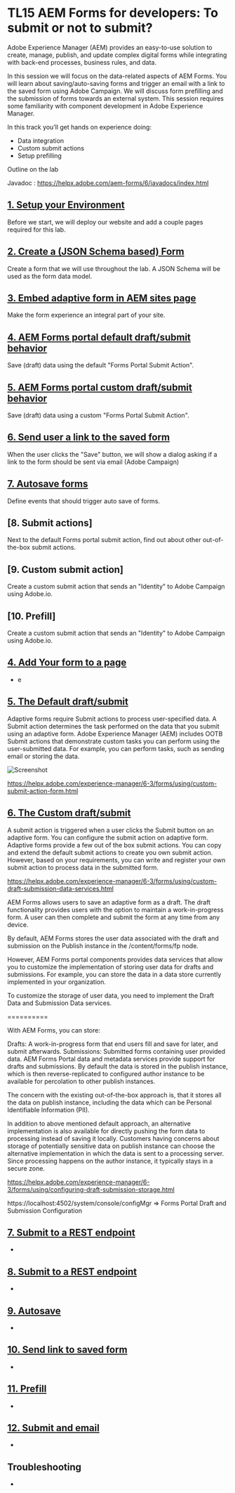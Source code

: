 # TL15 AEM Forms for developers: To submit or not to submit?

Adobe Experience Manager (AEM) provides an easy-to-use solution to create, manage, publish, and update complex digital forms while integrating with back-end processes, business rules, and data.
 
In this session we will focus on the data-related aspects of AEM Forms. You will learn about saving/auto-saving forms and trigger an email with a link to the saved form using Adobe Campaign. We will discuss form prefilling and the submission of forms towards an external system. This session requires some familiarity with component development in Adobe Experience Manager.
 
In this track you’ll get hands on experience doing:

* Data  integration
* Custom submit actions
* Setup prefilling

Outline on the lab

Javadoc : https://helpx.adobe.com/aem-forms/6/javadocs/index.html

## [1. Setup your Environment](exercise1/README.md)

Before we start, we will deploy our website and add a couple pages required for this lab.

## [2. Create a (JSON Schema based) Form](exercise2/README.md)

Create a form that we will use throughout the lab. A JSON Schema will be used as the form data model.

## [3. Embed adaptive form in AEM sites page](exercise3/README.md)

Make the form experience an integral part of your site.

## [4. AEM Forms portal default draft/submit behavior](exercise4/README.md)

Save (draft) data using the default "Forms Portal Submit Action".

## [5. AEM Forms portal custom draft/submit behavior](exercise5/README.md)

Save (draft) data using a custom "Forms Portal Submit Action".

## [6. Send user a link to the saved form](exercise6/README.md)

When the user clicks the "Save" button, we will show a dialog asking if a link to the form should be sent via email (Adobe Campaign)

## [7. Autosave forms](exercise7/README.md)

Define events that should trigger auto save of forms.

## [8. Submit actions]

Next to the default Forms portal submit action, find out about other out-of-the-box submit actions. 

## [9. Custom submit action]

Create a custom submit action that sends an "Identity" to Adobe Campaign using Adobe.io.

## [10. Prefill]

Create a custom submit action that sends an "Identity" to Adobe Campaign using Adobe.io.


## [4. Add Your form to a page](exercise3/README.md)
* e

## [5. The Default draft/submit](exercise4/README.md)

Adaptive forms require Submit actions to process user-specified data. A Submit action determines the task performed on the data that you submit using an adaptive form. Adobe Experience Manager (AEM) includes OOTB Submit actions that demonstrate custom tasks you can perform using the user-submitted data. For example, you can perform tasks, such as sending email or storing the data.

![Screenshot](aem-forms-submit.png)

https://helpx.adobe.com/experience-manager/6-3/forms/using/custom-submit-action-form.html

## [6. The Custom draft/submit ](exercise5/README.md)

A submit action is triggered when a user clicks the Submit button on an adaptive form. You can configure the submit action on adaptive form. Adaptive forms provide a few out of the box submit actions. You can copy and extend the default submit actions to create you own submit action. However, based on your requirements, you can write and register your own submit action to process data in the submitted form. 

https://helpx.adobe.com/experience-manager/6-3/forms/using/custom-draft-submission-data-services.html

AEM Forms allows users to save an adaptive form as a draft. The draft functionality provides users with the option to maintain a work-in-progress form. A user can then complete and submit the form at any time from any device.

By default, AEM Forms stores the user data associated with the draft and submission on the Publish instance in the /content/forms/fp node.

However, AEM Forms portal components provides data services that allow you to customize the implementation of storing user data for drafts and submissions. For example, you can store the data in a data store currently implemented in your organization.

To customize the storage of user data, you need to implement the Draft Data and Submission Data services.

==========

With AEM Forms, you can store:

Drafts: A work-in-progress form that end users fill and save for later, and submit afterwards.
Submissions: Submitted forms containing user provided data.
AEM Forms Portal data and metadata services provide support for drafts and submissions. By default the data is stored in the publish instance, which is then reverse-replicated to configured author instance to be available for percolation to other publish instances.

The concern with the existing out-of-the-box approach is, that it stores all the data on publish instance, including the data which can be Personal Identifiable Information (PII).

In addition to above mentioned default approach, an alternative implementation is also available for directly pushing the form data to processing instead of saving it locally. Customers having concerns about storage of potentially sensitive data on publish instance can choose the alternative implementation in which the data is sent to a processing server. Since processing happens on the author instance, it typically stays in a secure zone.

https://helpx.adobe.com/experience-manager/6-3/forms/using/configuring-draft-submission-storage.html

https://localhost:4502/system/console/configMgr => Forms Portal Draft and Submission Configuration 

## [7. Submit to a REST endpoint ](exercise5/README.md)
* 

## [8. Submit to a REST endpoint ](exercise5/README.md)
* 

## [9. Autosave](exercise5/README.md)
* 

## [10. Send link to saved form](exercise5/README.md)
* 

## [11. Prefill](exercise5/README.md)
* 

## [12. Submit and email](exercise5/README.md)
* 


## Troubleshooting
* 
